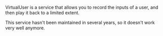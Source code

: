 VirtualUser is a service that allows you to record the inputs of a user, and then play it back to a limited extent.

This service hasn't been maintained in several years, so it doesn't work very well anymore.